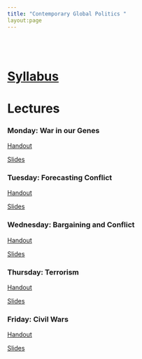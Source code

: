 ```yaml
---
title: "Contemporary Global Politics "
layout:page
---
```


<br>
<br>

# [Syllabus]()

# Lectures
### Monday: War in our Genes

[Handout](../assets/files/teaching/BrownInDublin/War_in_our_Genes_handout.html)

[Slides](../assets/files/teaching/BrownInDublin/War_in_our_Genes_slides.html)

### Tuesday: Forecasting Conflict

[Handout](../assets/files/teaching/BrownInDublin/ForecastingConflict_handout.html)

[Slides](../assets/files/teaching/BrownInDublin/ForecastingConflict_slides.html)


### Wednesday: Bargaining and Conflict

[Handout](../assets/files/teaching/BrownInDublin/bargainingAndConflict_handout.html)

[Slides](../assets/files/teaching/BrownInDublin/bargainingAndConflict_slides.html)


### Thursday: Terrorism

[Handout](../assets/files/teaching/BrownInDublin/terrorism_handout.html)

[Slides](../assets/files/teaching/BrownInDublin/terrorism_slides.html)

### Friday: Civil Wars

[Handout](../assets/files/teaching/BrownInDublin/civilWars_handout.html)

[Slides](../assets/files/teaching/BrownInDublin/civilWars_slides.html)
